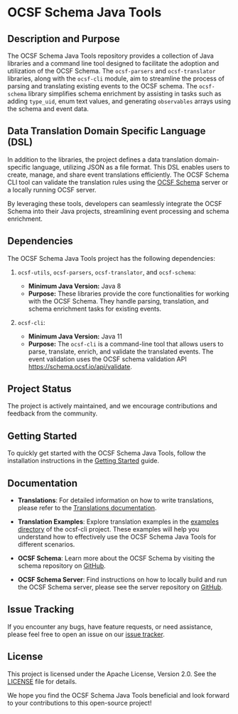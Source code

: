 # OCSF Schema Java Tools

## Description and Purpose

The OCSF Schema Java Tools repository provides a collection of Java libraries
and a command line tool designed to facilitate the adoption and utilization of
the OCSF Schema. The `ocsf-parsers` and `ocsf-translator` libraries, along with
the `ocsf-cli` module, aim to streamline the process of parsing and translating
existing events to the OCSF schema. The `ocsf-schema` library simplifies schema
enrichment by assisting in tasks such as adding `type_uid`, enum text values,
and generating `observables` arrays using the schema and event data.

## Data Translation Domain Specific Language (DSL)

In addition to the libraries, the project defines a data translation
domain-specific language, utilizing JSON as a file format. This DSL enables
users to create, manage, and share event translations efficiently. The OCSF
Schema CLI tool can validate the translation rules using
the [OCSF Schema](https://schema.ocsf.io/) server or a locally running OCSF
server.

By leveraging these tools, developers can seamlessly integrate the OCSF Schema
into their Java projects, streamlining event processing and schema enrichment.

## Dependencies

The OCSF Schema Java Tools project has the following dependencies:

1. `ocsf-utils`, `ocsf-parsers`, `ocsf-translator`, and `ocsf-schema`:
   - **Minimum Java Version:** Java 8
   - **Purpose:** These libraries provide the core functionalities for working
     with the OCSF Schema. They handle parsing, translation, and schema
     enrichment tasks for existing events.

2. `ocsf-cli`:
   - **Minimum Java Version:** Java 11
   - **Purpose:** The `ocsf-cli` is a command-line tool that allows users to
     parse, translate, enrich, and validate the translated events. The event
     validation uses the OCSF schema validation API https://schema.ocsf.io/api/validate.

## Project Status

The project is actively maintained, and we encourage contributions and feedback
from the community.

## Getting Started

To quickly get started with the OCSF Schema Java Tools, follow the installation
instructions in the [Getting Started](docs/getting-started.md) guide.

## Documentation

- **Translations**: For detailed information on how to write translations,
  please refer to the [Translations documentation](docs/event-translation-guide.md).
  
- **Translation Examples**: Explore translation examples in
  the [examples directory](ocsf-cli/src/main/dist/examples) of the ocsf-cli project.
  These examples will help you understand how to effectively use the OCSF Schema
  Java Tools for different scenarios.

- **OCSF Schema**: Learn more about the OCSF Schema by visiting the schema
  repository on [GitHub](https://github.com/ocsf/ocsf-schema).

- **OCSF Schema Server**: Find instructions on how to locally build and run the
  OCSF Schema server, please see the server repository
  on [GitHub](https://github.com/ocsf/ocsf-server).

## Issue Tracking

If you encounter any bugs, have feature requests, or need assistance, please
feel free to open an issue on
our [issue tracker](https://github.com/ocsf/ocsf-java-tools/issues).

## License

This project is licensed under the Apache License, Version 2.0. See
the [LICENSE](LICENSE) file for details.

We hope you find the OCSF Schema Java Tools beneficial and look forward to your
contributions to this open-source project!
